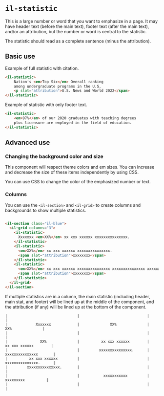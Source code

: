 # `il-statistic`

This is a large number or word that you want to emphasize in a page. It may have header text (before the main text),
footer text (after the main text), and/or an attribution, but the number or word is central to the statistic.

The statistic should read as a complete sentence (minus the attribution).

## Basic use

Example of full statistic with citation.

```html
<il-statistic>
    Nation's <em>Top Six</em> Overall ranking 
    among undergraduate programs in the U.S.
    <p slot="attribution">U.S. News and World 2022</span>
</il-statistic>
```

Example of statistic with only footer text.

```html
<il-statistic>
    <em>97%</em> of our 2020 graduates with teaching degrees 
    plus licensure are employed in the field of education.
</il-statistic>
```

## Advanced use

### Changing the background color and size

This component will respect theme colors and em sizes. You can increase and decrease the size of these items
independently by using CSS.

You can use CSS to change the color of the emphasized number or text.

### Columns

You can use the `<il-section>` and `<il-grid>` to create columns and backgrounds to show multiple statistics.

```html

<il-section class="il-blue">
  <il-grid columns="3">
    <il-statistic>
      Xxxxxxx <em>XX%</em> xx xxx xxxxxx xxxxxxxxxxxxxxx.
    </il-statistic>
    <il-statistic>
      <em>XX%</em> xx xxx xxxxxx xxxxxxxxxxxxxxx.
      <span slot="attribution">xxxxxxxx</span>
    </il-statistic>
    <il-statistic>
      <em>XX%</em> xx xxx xxxxxx xxxxxxxxxxxxxxx xxxxxxxxxxxxxxx xxxxxxxxxxxxxxx.
      <span slot="attribution">xxxxxxxx</span>
    </il-statistic>
  </il-grid>
</il-section>
```

If multiple statistics are in a column, the main statistic (including header, main stat, and footer) will be lined up at the middle of the component, and the
attribution (if any) will be lined up at the bottom of the component.

```
|                                |                               |                               |
|             Xxxxxxx            |              XX%              |              XX%              |
|                                |                               |                               |
|               XX%              |          xx xxx xxxxxx        |          xx xxx xxxxxx        | 
|                                |         xxxxxxxxxxxxxxx.      |         xxxxxxxxxxxxxxx       |
|          xx xxx xxxxxx         |                               |         xxxxxxxxxxxxxxx.      |
|         xxxxxxxxxxxxxxx.       |                               |                               |
|                                |           xxxxxxxxxxx         |            xxxxxxxxx          |
|                                |                               |                               |
```
